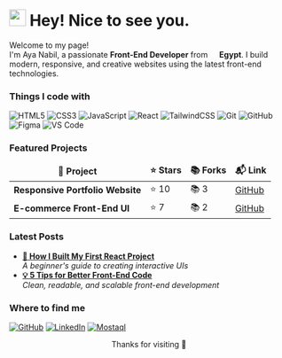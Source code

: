 <h1><img src="https://emojis.slackmojis.com/emojis/images/1531849430/4246/blob-sunglasses.gif?1531849430" width="30"/> Hey! Nice to see you.</h1>

<p>Welcome to my page! </br> I'm Aya Nabil, a passionate <strong>Front-End Developer</strong> from <img src="https://cdn-icons-png.flaticon.com/512/197/197602.png" width="13"/> <b>Egypt</b>. I build modern, responsive, and creative websites using the latest front-end technologies.</p>

<h3>Things I code with</h3>
<p>
  <img alt="HTML5" src="https://img.shields.io/badge/-HTML5-E34F26?style=flat-square&logo=html5&logoColor=white" />
  <img alt="CSS3" src="https://img.shields.io/badge/-CSS3-1572B6?style=flat-square&logo=css3&logoColor=white" />
  <img alt="JavaScript" src="https://img.shields.io/badge/-JavaScript-F7DF1E?style=flat-square&logo=javascript&logoColor=black" />
  <img alt="React" src="https://img.shields.io/badge/-React-61DAFB?style=flat-square&logo=react&logoColor=black" />
  <img alt="TailwindCSS" src="https://img.shields.io/badge/-Tailwind_CSS-38B2AC?style=flat-square&logo=tailwind-css&logoColor=white" />
  <img alt="Git" src="https://img.shields.io/badge/-Git-F05032?style=flat-square&logo=git&logoColor=white" />
  <img alt="GitHub" src="https://img.shields.io/badge/-GitHub-181717?style=flat-square&logo=github&logoColor=white" />
  <img alt="Figma" src="https://img.shields.io/badge/-Figma-F24E1E?style=flat-square&logo=figma&logoColor=white" />
  <img alt="VS Code" src="https://img.shields.io/badge/-VS_Code-007ACC?style=flat-square&logo=visual-studio-code&logoColor=white" />
</p>

<h3>Featured Projects</h3>
<table>
  <thead align="center">
    <tr>
      <td><b>🎁 Project</b></td>
      <td><b>⭐ Stars</b></td>
      <td><b>📚 Forks</b></td>
      <td><b>📬 Link</b></td>
    </tr>
  </thead>
  <tbody>
    <tr>
      <td><b>Responsive Portfolio Website</b></td>
      <td>⭐ 10</td>
      <td>📚 3</td>
      <td><a href="https://github.com/ayanabilelsayed/portfolio">GitHub</a></td>
    </tr>
    <tr>
      <td><b>E-commerce Front-End UI</b></td>
      <td>⭐ 7</td>
      <td>📚 2</td>
      <td><a href="https://github.com/ayanabilelsayed/ecommerce-ui">GitHub</a></td>
    </tr>
  </tbody>
</table>

<h3>Latest Posts</h3>
<ul>
  <li><a href="#"><b>🌟 How I Built My First React Project</b></a><br/><i>A beginner's guide to creating interactive UIs</i></li>
  <li><a href="#"><b>💡 5 Tips for Better Front-End Code</b></a><br/><i>Clean, readable, and scalable front-end development</i></li>
</ul>

<h3>Where to find me</h3>
<p>
  <a href="https://github.com/ayanabilelsayed" target="_blank"><img alt="GitHub" src="https://img.shields.io/badge/github-%2312100E.svg?&style=for-the-badge&logo=github&logoColor=white" /></a>
  <a href="https://www.linkedin.com/in/ayanabil" target="_blank"><img alt="LinkedIn" src="https://img.shields.io/badge/linkedin-%230077B5.svg?&style=for-the-badge&logo=linkedin&logoColor=white" /></a>
  <a href="https://mostaql.com/u/aya_nabil" target="_blank"><img alt="Mostaql" src="https://img.shields.io/badge/Mostaql-blue?style=for-the-badge&logo=freelancer&logoColor=white" /></a>
</p>

<p align="center">Thanks for visiting 💙</p>

